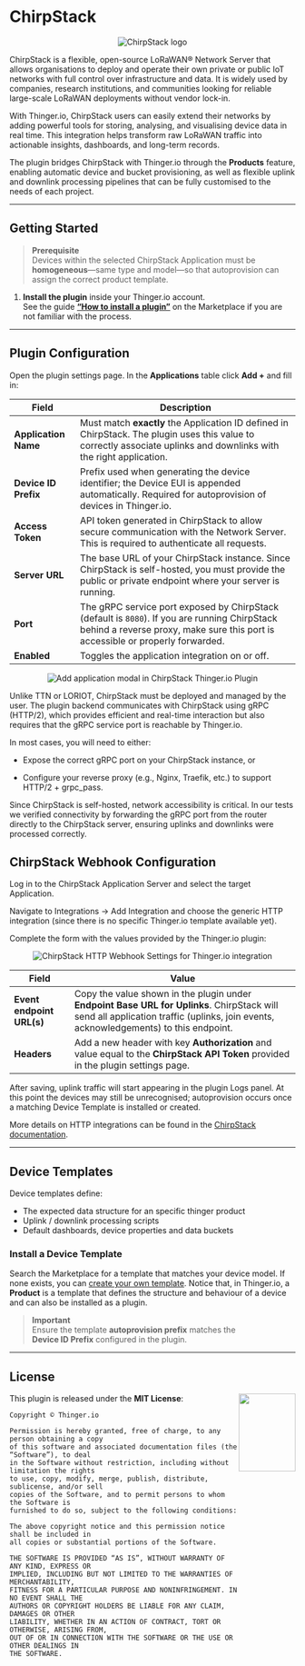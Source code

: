 # ChirpStack 

<p align="center">
  <img src="/plugins/chirpstack/assets/chirpstack-logo.png" alt="ChirpStack logo" style="max-width: 200px; height: auto;" onerror="this.src='https://marketplace.thinger.io/plugins/chirpstack/assets/chirpstack-logo.png';this.onerror='';">
</p>

ChirpStack is a flexible, open-source LoRaWAN® Network Server that allows organisations to deploy and operate their own private or public IoT networks with full control over infrastructure and data. It is widely used by companies, research institutions, and communities looking for reliable large-scale LoRaWAN deployments without vendor lock-in.

With Thinger.io, ChirpStack users can easily extend their networks by adding powerful tools for storing, analysing, and visualising device data in real time. This integration helps transform raw LoRaWAN traffic into actionable insights, dashboards, and long-term records.

The plugin bridges ChirpStack with Thinger.io through the **Products** feature, enabling automatic device and bucket provisioning, as well as flexible uplink and downlink processing pipelines that can be fully customised to the needs of each project.

---

## Getting Started

> **Prerequisite**  
> Devices within the selected ChirpStack Application must be **homogeneous**—same type and model—so that autoprovision can assign the correct product template.

1. **Install the plugin** inside your Thinger.io account.  
   See the guide [**“How to install a plugin”**](https://marketplace.thinger.io/plugins/managing/) on the Marketplace if you are not familiar with the process.

---

## Plugin Configuration

Open the plugin settings page. In the **Applications** table click **Add +** and fill in:

| Field                | Description                                                                                                                                                                     |
| -------------------- | ------------------------------------------------------------------------------------------------------------------------------------------------------------------------------- |
| **Application Name** | Must match **exactly** the Application ID defined in ChirpStack. The plugin uses this value to correctly associate uplinks and downlinks with the right application.            |
| **Device ID Prefix** | Prefix used when generating the device identifier; the Device EUI is appended automatically. Required for autoprovision of devices in Thinger.io.                               |
| **Access Token**     | API token generated in ChirpStack to allow secure communication with the Network Server. This is required to authenticate all requests.                                         |
| **Server URL**       | The base URL of your ChirpStack instance. Since ChirpStack is self-hosted, you must provide the public or private endpoint where your server is running.                        |
| **Port**             | The gRPC service port exposed by ChirpStack (default is `8080`). If you are running ChirpStack behind a reverse proxy, make sure this port is accessible or properly forwarded. |
| **Enabled**          | Toggles the application integration on or off.                                                                                                                                  |


<p align="center">
  <img src="/plugins/chirpstack/assets/add_application.png" onerror="this.src='https://marketplace.thinger.io/plugins/chirpstack/assets/add_application.png';this.onerror='';" alt="Add application modal in ChirpStack Thinger.io Plugin">
</p>

Unlike TTN or LORIOT, ChirpStack must be deployed and managed by the user. The plugin backend communicates with ChirpStack using gRPC (HTTP/2), which provides efficient and real-time interaction but also requires that the gRPC service port is reachable by Thinger.io.

In most cases, you will need to either:

- Expose the correct gRPC port on your ChirpStack instance, or

- Configure your reverse proxy (e.g., Nginx, Traefik, etc.) to support HTTP/2 + grpc_pass.

Since ChirpStack is self-hosted, network accessibility is critical. In our tests we verified connectivity by forwarding the gRPC port from the router directly to the ChirpStack server, ensuring uplinks and downlinks were processed correctly.


## ChirpStack Webhook Configuration

Log in to the ChirpStack Application Server and select the target Application.

Navigate to Integrations → Add Integration and choose the generic HTTP integration (since there is no specific Thinger.io template available yet).

Complete the form with the values provided by the Thinger.io plugin:

<p align="center"> <img src="/plugins/chirpstack/assets/chirpstack_webhook.png" onerror="this.src='https://marketplace.thinger.io/plugins/chirpstack/assets/chirpstack_webhook.png';this.onerror='';" alt="ChirpStack HTTP Webhook Settings for Thinger.io integration"> </p>

| Field                     | Value                                                                                                                                                                               |
| ------------------------- | ----------------------------------------------------------------------------------------------------------------------------------------------------------------------------------- |
| **Event endpoint URL(s)** | Copy the value shown in the plugin under **Endpoint Base URL for Uplinks**. ChirpStack will send all application traffic (uplinks, join events, acknowledgements) to this endpoint. |
| **Headers**               | Add a new header with key **Authorization** and value equal to the **ChirpStack API Token** provided in the plugin settings page.                                                   |


After saving, uplink traffic will start appearing in the plugin Logs panel.
At this point the devices may still be unrecognised; autoprovision occurs once a matching Device Template is installed or created.

More details on HTTP integrations can be found in the [ChirpStack documentation](https://www.chirpstack.io/docs/).

---

## Device Templates

Device templates define:

* The expected data structure for an specific thinger product
* Uplink / downlink processing scripts  
* Default dashboards, device properties and data buckets

### Install a Device Template

Search the Marketplace for a template that matches your device model. If none exists, you can [create your own template](https://docs.thinger.io/products). Notice that, in Thinger.io, a **Product** is a template that defines the structure and behaviour of a device and can also be installed as a plugin.

> **Important**  
> Ensure the template **autoprovision prefix** matches the **Device ID Prefix** configured in the plugin.


---

## License

<a href="http://opensource.org/">
  <img style="float: right;" width="100px" height="137px" src="/assets/OSI_Standard_Logo_0.svg" onerror="this.src='https://marketplace.thinger.io/assets/OSI_Standard_Logo_0.svg';this.onerror='';">
</a>

This plugin is released under the **MIT License**:

```
Copyright © Thinger.io

Permission is hereby granted, free of charge, to any person obtaining a copy
of this software and associated documentation files (the “Software”), to deal
in the Software without restriction, including without limitation the rights
to use, copy, modify, merge, publish, distribute, sublicense, and/or sell
copies of the Software, and to permit persons to whom the Software is
furnished to do so, subject to the following conditions:

The above copyright notice and this permission notice shall be included in
all copies or substantial portions of the Software.

THE SOFTWARE IS PROVIDED “AS IS”, WITHOUT WARRANTY OF ANY KIND, EXPRESS OR
IMPLIED, INCLUDING BUT NOT LIMITED TO THE WARRANTIES OF MERCHANTABILITY,
FITNESS FOR A PARTICULAR PURPOSE AND NONINFRINGEMENT. IN NO EVENT SHALL THE
AUTHORS OR COPYRIGHT HOLDERS BE LIABLE FOR ANY CLAIM, DAMAGES OR OTHER
LIABILITY, WHETHER IN AN ACTION OF CONTRACT, TORT OR OTHERWISE, ARISING FROM,
OUT OF OR IN CONNECTION WITH THE SOFTWARE OR THE USE OR OTHER DEALINGS IN
THE SOFTWARE.
```
